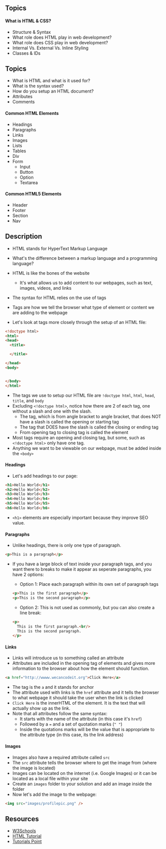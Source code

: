 ## Topics
#### What is HTML & CSS?
- Structure & Syntax
- What role does HTML play in web development?
- What role does CSS play in web development?
- Internal Vs. External Vs. Inline Styling
- Classes & IDs

## Topics
- What is HTML and what is it used for?
- What is the syntax used?
- How do you setup an HTML document?
- Attributes
- Comments

#### Common HTML Elements
- Headings
- Paragraphs
- Links
- Images
- Lists
- Tables
- Div
- Form
  - Input
  - Button
  - Option
  - Textarea

#### Common HTML5 Elements
- Header
- Footer
- Section
- Nav

## Description
- HTML stands for HyperText Markup Language
- What's the difference between a markup language and a programming language?
- HTML is like the bones of the website
  - It's what allows us to add content to our webpages, such as text, images, videos, and links
- The syntax for HTML relies on the use of tags
- Tags are how we tell the browser what type of element or content we are adding to the webpage

- Let's look at tags more closely through the setup of an HTML file:

```html
<!doctype html>
<html>
<head>
  <title>

  </title>

</head>
<body>


</body>
</html>
```

- The tags we use to setup our HTML file are `!doctype html`, `html`, `head`, `title`, and `body`
- Excluding `<!doctype html>`, notice how there are 2 of each tag, one without a slash and one with the slash.
  - The tag, which is from angle bracket to angle bracket, that does NOT have a slash is called the opening or starting tag
  - The tag that DOES have the slash is called the closing or ending tag
  - From opening tag to closing tag is called the element
- Most tags require an opening and closing tag, but some, such as `<!doctype html>` only have one tag.
- Anything we want to be viewable on our webpage, must be added inside the `<body>`

#### Headings
- Let's add headings to our page:

```html
<h1>Hello World</h1>
<h2>Hello World</h2>
<h3>Hello World</h3>
<h4>Hello World</h4>
<h5>Hello World</h5>
<h6>Hello World</h6>
```

- `<h1>` elements are especially important because they improve SEO value.

#### Paragraphs
- Unlike headings, there is only one type of paragraph.

```html
<p>This is a paragraph</p>
```

- If you have a large block of text inside your paragraph tags, and you want there to breaks to make it appear as seperate paragraphs, you have 2 options:
  - Option 1: Place each paragraph within its own set of paragraph tags
  
  ```html
  <p>This is the first paragraph</p>
  <p>This is the second paragraph</p>
  ```
  
  - Option 2: This is not used as commonly, but you can also create a line break:
  
  ```html
  <p>
    This is the first paragraph.<br/>
    This is the second paragraph.
  </p>
  ```

#### Links
- Links will introduce us to something called an attribute
- Attributes are included in the opening tag of elements and gives more information to the browser about how the element should function.

```html
<a href="http://wwww.wecancodeit.org">Click Here</a>
```

- The tag is the `a` and it stands for anchor
- The attribute used with links is the `href` attribute and it tells the browser to what webpage it should take the user when the link is clicked
- `Click Here` is the innerHTML of the element. It is the text that will actually show up as the link.
- Note that all attributes follow the same syntax:
  - It starts with the name of the attribute (in this case it's `href`)
  - Followed by a `=` and a set of quotation marks (`" "`)
  - Inside the quotations marks will be the value that is appropriate to the attribute type (in this case, its the link address)
  
#### Images
- Images also have a required attribute called `src`
- The `src` attribute tells the browser where to get the image from (where the image is located)
- Images can be located on the internet (i.e. Google Images) or it can be located as a local file within your site
- Create an `images` folder to your solution and add an image inside the folder
- Now let's add the image to the webpage:
```html
<img src="images/profilepic.png" />
```
## Resources
- [W3Schools](https://www.w3schools.com/html/default.asp)
- [HTML Tutorial](https://tutorialehtml.com/en/html-tutorial-complete-html-guide/)
- [Tutorials Point](https://www.tutorialspoint.com/html/html_pdf_version.htm)

